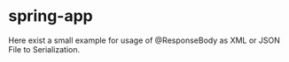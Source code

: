 # spring-app
Here exist a small example for usage of @ResponseBody as XML or JSON File to Serialization.

